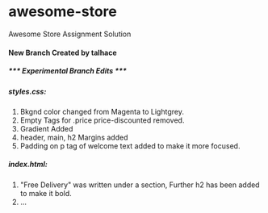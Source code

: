 # awesome-store
Awesome Store Assignment Solution


<section>
<h4>New Branch Created by talhace</h4>
<h5>*** Experimental Branch Edits *** </h5>

<h5> styles.css: </h5>
<ol>
<li> Bkgnd color changed from Magenta to Lightgrey. </li>
<li> Empty Tags for .price price-discounted removed. </li>
<li> Gradient Added </li>
<li> header, main, h2 Margins added </li>
<li> Padding on p tag of welcome text added to make it more focused.</li>
</ol>

<h5> index.html: </h5>
<ol>
<li> "Free Delivery" was written under a section, Further h2 has been added to make it bold. </li>
<li>  ... </li>
</ol>
